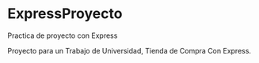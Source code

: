 # ExpressProyecto

Practica de proyecto con Express

Proyecto para un Trabajo de Universidad, Tienda de Compra Con Express. 
